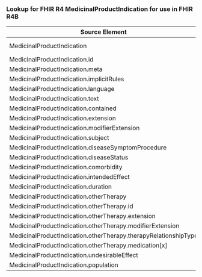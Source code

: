 ### Lookup for FHIR R4 MedicinalProductIndication for use in FHIR R4B

| Source Element | Usage | Target |
| -------------- | ----- | ------ |
| MedicinalProductIndication | UseExtension | http://hl7.org/fhir/4.0/StructureDefinition/extension-MedicinalProductIndication |
| MedicinalProductIndication.id | UseExtensionFromAncestor | - |
| MedicinalProductIndication.meta | UseExtensionFromAncestor | - |
| MedicinalProductIndication.implicitRules | UseExtensionFromAncestor | - |
| MedicinalProductIndication.language | UseExtensionFromAncestor | - |
| MedicinalProductIndication.text | UseExtensionFromAncestor | - |
| MedicinalProductIndication.contained | UseExtensionFromAncestor | - |
| MedicinalProductIndication.extension | UseExtensionFromAncestor | - |
| MedicinalProductIndication.modifierExtension | UseExtensionFromAncestor | - |
| MedicinalProductIndication.subject | UseExtensionFromAncestor | - |
| MedicinalProductIndication.diseaseSymptomProcedure | UseExtensionFromAncestor | - |
| MedicinalProductIndication.diseaseStatus | UseExtensionFromAncestor | - |
| MedicinalProductIndication.comorbidity | UseExtensionFromAncestor | - |
| MedicinalProductIndication.intendedEffect | UseExtensionFromAncestor | - |
| MedicinalProductIndication.duration | UseExtensionFromAncestor | - |
| MedicinalProductIndication.otherTherapy | UseExtensionFromAncestor | - |
| MedicinalProductIndication.otherTherapy.id | UseExtensionFromAncestor | - |
| MedicinalProductIndication.otherTherapy.extension | UseExtensionFromAncestor | - |
| MedicinalProductIndication.otherTherapy.modifierExtension | UseExtensionFromAncestor | - |
| MedicinalProductIndication.otherTherapy.therapyRelationshipType | UseExtensionFromAncestor | - |
| MedicinalProductIndication.otherTherapy.medication[x] | UseExtensionFromAncestor | - |
| MedicinalProductIndication.undesirableEffect | UseExtensionFromAncestor | - |
| MedicinalProductIndication.population | UseExtensionFromAncestor | - |
